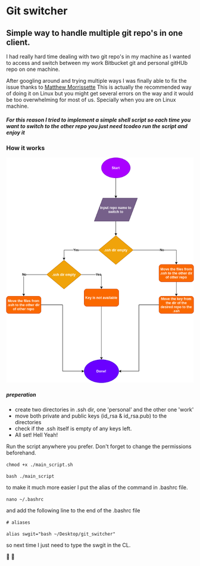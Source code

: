 # Git switcher
## Simple way to handle multiple git repo's in one client.
I had really hard time dealing with two git repo's in my machine as I wanted to access and switch between my work Bitbucket git and personal gitHUb repo on one machine.

After googling around and trying multiple ways I was finally able to fix the issue thanks to [Matthew Morrissette](https://gist.github.com/yinzara/bbedc35798df0495a4fdd27857bca2c1) This is actually the recommended way of doing it on Linux but you might get several errors on the way and it would be too overwhelming for most of us. Specially when you are on Linux machine.
##### For this reason I tried to implement a simple shell script so each time you want to switch to the other repo you just need tcodeo run the script and enjoy it

### How it works
![flowchart](https://github.com/alibk95/ssh_script/blob/master/ssh_flowchart.png "Diagram")

##### preperation
- create two directories in .ssh dir, one 'personal' and the other one 'work'
- move both private and public keys (id_rsa & id_rsa.pub) to the directories
- check if the .ssh itself is empty of any keys left.
- All set! Hell Yeah!

Run the script anywhere you prefer. Don't forget to change the permissions beforehand.

`chmod +x ./main_script.sh`

`bash ./main_script`

to make it much more easier I put the alias of the command in .bashrc file. 

`nano ~/.bashrc`

and add the following line to the end of the .bashrc file

`# aliases`

`alias swgit="bash ~/Desktop/git_switcher"`

so next time I just need to type the swgit in the CL. 

🚀 🤘
